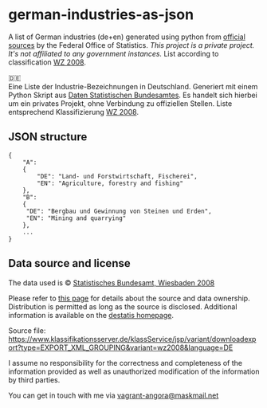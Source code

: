 # german-industries-as-json
A list of German industries (de+en) generated using python from [official sources](https://www.destatis.de/DE/Methoden/Klassifikationen/Gueter-Wirtschaftsklassifikationen/klassifikation-wz-2008.html) by the Federal Office of Statistics. *This project is a private project. It's not affiliated to any government instances.*
List according to classification [WZ 2008](https://de.wikipedia.org/wiki/Klassifikation_der_Wirtschaftszweige#WZ_2008).

:de:  
Eine Liste der Industrie-Bezeichnungen in Deutschland. Generiert mit einem Python Skript 
aus [Daten Statistischen Bundesamtes](https://www.destatis.de/DE/Methoden/Klassifikationen/Gueter-Wirtschaftsklassifikationen/klassifikation-wz-2008.html). Es handelt sich hierbei um ein privates Projekt, ohne
Verbindung zu offiziellen Stellen. Liste entsprechend Klassifizierung [WZ 2008](https://de.wikipedia.org/wiki/Klassifikation_der_Wirtschaftszweige#WZ_2008).

## JSON structure
```
{
    "A": 
    {
        "DE": "Land- und Forstwirtschaft, Fischerei",
        "EN": "Agriculture, forestry and fishing"
    },
    "B": 
    {
     "DE": "Bergbau und Gewinnung von Steinen und Erden", 
     "EN": "Mining and quarrying"
    },
    ...
}
```

## Data source and license
The data used is © [Statistisches Bundesamt, Wiesbaden 2008](https://www.klassifikationsserver.de/klassService/jsp/common/url.jsf?variant=wz2008)

Please refer to [this page](https://www.klassifikationsserver.de/klassService/jsp/common/url.jsf?variant=wz2008) for details about the source and data ownership. Distribution is permitted as long as the source is disclosed.
Additional information is available on the [destatis homepage](https://www.destatis.de/DE/Methoden/Klassifikationen/Gueter-Wirtschaftsklassifikationen/klassifikation-wz-2008.html).
  
Source file: https://www.klassifikationsserver.de/klassService/jsp/variant/downloadexport?type=EXPORT_XML_GROUPING&variant=wz2008&language=DE

I assume no responsibility for the correctness and completeness of the information provided as well as unauthorized modification of the information by third parties.

You can get in touch with me via vagrant-angora@maskmail.net

